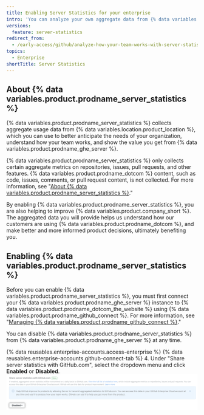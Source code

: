 ```yaml
---
title: Enabling Server Statistics for your enterprise
intro: 'You can analyze your own aggregate data from {% data variables.product.prodname_ghe_server %} and help us improve {% data variables.product.company_short %} products by enabling {% data variables.product.prodname_server_statistics %}.'
versions:
  feature: server-statistics
redirect_from:
  - /early-access/github/analyze-how-your-team-works-with-server-statistics/about-server-statistics/enabling-server-statistics
topics:
  - Enterprise
shortTitle: Server Statistics
---
```


## About {% data variables.product.prodname_server_statistics %}

{% data variables.product.prodname_server_statistics %} collects aggregate usage data from {% data variables.location.product_location %}, which you can use to better anticipate the needs of your organization, understand how your team works, and show the value you get from {% data variables.product.prodname_ghe_server %}. 

{% data variables.product.prodname_server_statistics %} only collects certain aggregate metrics on repositories, issues, pull requests, and other features. {% data variables.product.prodname_dotcom %} content, such as code, issues, comments, or pull request content, is not collected. For more information, see "[About {% data variables.product.prodname_server_statistics %}](/admin/monitoring-activity-in-your-enterprise/analyzing-how-your-team-works-with-server-statistics/about-server-statistics)."

By enabling {% data variables.product.prodname_server_statistics %}, you are also helping to improve {% data variables.product.company_short %}. The aggregated data you will provide helps us understand how our customers are using {% data variables.product.prodname_dotcom %}, and make better and more informed product decisions, ultimately benefiting you.

## Enabling {% data variables.product.prodname_server_statistics %}

Before you can enable {% data variables.product.prodname_server_statistics %}, you must first connect your {% data variables.product.prodname_ghe_server %} instance to {% data variables.product.prodname_dotcom_the_website %} using {% data variables.product.prodname_github_connect %}. For more information, see "[Managing {% data variables.product.prodname_github_connect %}](/admin/configuration/configuring-github-connect/managing-github-connect)."

You can disable {% data variables.product.prodname_server_statistics %} from {% data variables.product.prodname_ghe_server %} at any time.

{% data reusables.enterprise-accounts.access-enterprise %}
{% data reusables.enterprise-accounts.github-connect-tab %}
4. Under "Share server statistics with GitHub.com", select the dropdown menu and click **Enabled** or **Disabled**.
  ![Screenshot of {% data variables.product.prodname_server_statistics %} drop-down menu with disabled or enabled options](/assets/images/help/server-statistics/server-statistics-enable-disable-options.png)
